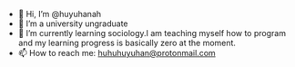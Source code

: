 - 👋 Hi, I’m @huyuhanah
- 👀 I’m a university ungraduate 
- 🌱 I’m currently learning sociology.I am teaching myself how to program and my learning progress is basically zero at the moment.
- 📫 How to reach me: huhuhuyuhan@protonmail.com

<!---
huyuhanah/huyuhanah is a ✨ special ✨ repository because its `README.md` (this file) appears on your GitHub profile.
You can click the Preview link to take a look at your changes.
--->
